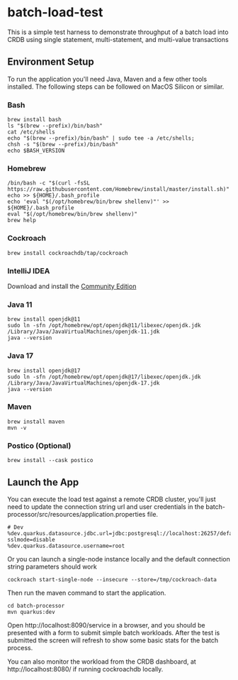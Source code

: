 # batch-load-test
This is a simple test harness to demonstrate throughput of a batch load into CRDB using single statement, multi-statement, and multi-value transactions

## Environment Setup
To run the application you'll need Java, Maven and a few other tools installed.  The following steps can be followed on MacOS Silicon or similar.

### Bash
```
brew install bash
ls "$(brew --prefix)/bin/bash"
cat /etc/shells
echo "$(brew --prefix)/bin/bash" | sudo tee -a /etc/shells;
chsh -s "$(brew --prefix)/bin/bash"
echo $BASH_VERSION
```

### Homebrew
```
/bin/bash -c "$(curl -fsSL https://raw.githubusercontent.com/Homebrew/install/master/install.sh)"
echo >> ${HOME}/.bash_profile
echo 'eval "$(/opt/homebrew/bin/brew shellenv)"' >> ${HOME}/.bash_profile
eval "$(/opt/homebrew/bin/brew shellenv)"
brew help
```

### Cockroach
```
brew install cockroachdb/tap/cockroach
```

### IntelliJ IDEA
Download and install the [Community Edition](https://www.jetbrains.com/idea/download/download-thanks.html?platform=macM1&code=IIC)

### Java 11
```
brew install openjdk@11
sudo ln -sfn /opt/homebrew/opt/openjdk@11/libexec/openjdk.jdk /Library/Java/JavaVirtualMachines/openjdk-11.jdk
java --version
```

### Java 17
```
brew install openjdk@17
sudo ln -sfn /opt/homebrew/opt/openjdk@17/libexec/openjdk.jdk /Library/Java/JavaVirtualMachines/openjdk-17.jdk
java --version
```

### Maven
```
brew install maven
mvn -v
```

### Postico (Optional)
```
brew install --cask postico
```

## Launch the App
You can execute the load test against a remote CRDB cluster, you'll just need to update the connection string url and user credentials in the batch-processor/src/resources/application.properties file.
```
# Dev
%dev.quarkus.datasource.jdbc.url=jdbc:postgresql://localhost:26257/defaultdb?sslmode=disable
%dev.quarkus.datasource.username=root
```

Or you can launch a single-node instance locally and the default connection string parameters should work
```
cockroach start-single-node --insecure --store=/tmp/cockroach-data
```

Then run the maven command to start the application.
```
cd batch-processor
mvn quarkus:dev
```

Open http://localhost:8090/service in a browser, and you should be presented with a form to submit simple batch workloads.  After the test is submitted the screen will refresh to show some basic stats for the batch process.

You can also monitor the workload from the CRDB dashboard, at http://localhost:8080/ if running cockroachdb locally.
